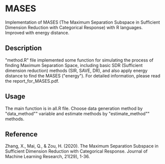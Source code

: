 # MASES
Implementation of MASES (The Maximum Separation Subspace in Sufficient Dimension Reduction with Categorical Response) with R languages. Improved with energy distance.


## Description
"method.R" file implemented some function for simulating the process of finding Maximum Separation Space, including basic SDR (Sufficient dimension reduction) methods (SIR, SAVE, DR), and also apply energy distance to find the MASES ("energy"). For detailed information, please read the report_for_MASES.pdf.

## Usage
The main function is in all.R file. Choose data generation method by "data_method"" variable and estimate methods by "estimate_method"" methods.

## Reference 
Zhang, X., Mai, Q., & Zou, H. (2020). The Maximum Separation Subspace in Sufficient Dimension Reduction with Categorical Response. Journal of Machine Learning Research, 21(29), 1-36. 